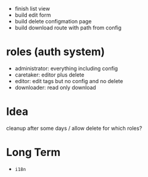 - finish list view
- build edit form
- build delete configmation page
- build download route with path from config

# roles (auth system)

* administrator: everything including config
* caretaker: editor plus delete
* editor: edit tags but no config and no delete
* downloader: read only download

# Idea
cleanup after some days / allow delete for which roles?

# Long Term

* `i18n`